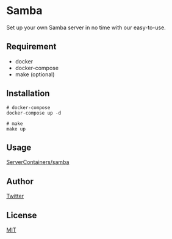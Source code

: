 # Samba

Set up your own Samba server in no time with our easy-to-use.

## Requirement

* docker
* docker-compose
* make (optional)

## Installation

```
# docker-compose
docker-compose up -d

# make
make up
```

## Usage

[ServerContainers/samba](https://github.com/ServerContainers/samba)

## Author

[Twitter](https://twitter.com/kaduhiro_)

## License

[MIT](https://en.wikipedia.org/wiki/MIT_License)

